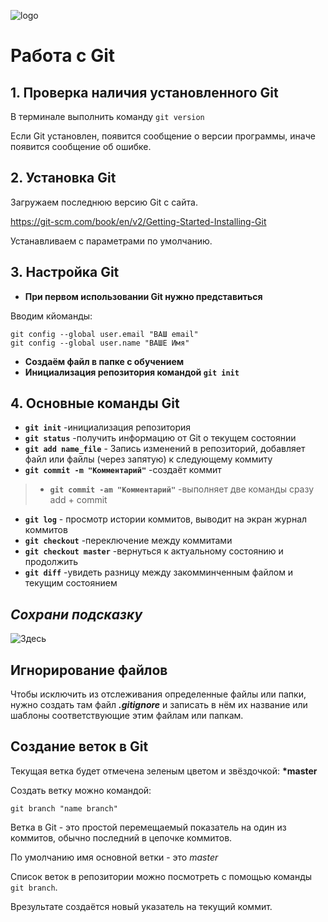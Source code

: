 ![logo](logo.png)
# Работа с Git
## 1. Проверка наличия установленного Git
В терминале выполнить команду `git version`

Если Git установлен, появится сообщение о версии программы, иначе появится сообщение об ошибке.

## 2. Установка Git

Загружаем последнюю версию Git с сайта. 

 https://git-scm.com/book/en/v2/Getting-Started-Installing-Git

 Устанавливаем с параметрами по умолчанию.

## 3. Настройка Git

 * __При первом использовании Git нужно представиться__

Вводим кйоманды:
```
git config --global user.email "ВАШ email"
git config --global user.name "ВАШЕ Имя"
```
* __Создаём файл в папке с обучением__
* __Инициализация репозитория командой `git init`__

## 4. Основные команды Git
* __`git init`__ -инициализация репозитория
* __`git status`__ -получить информацию от Git о текущем состоянии
* __`git add name_file`__ - Запись изменений в репозиторий, добавляет файл или файлы (через запятую) к следующему коммиту
* __`git commit -m "Комментарий"`__ -создаёт коммит
> * __`git commit -am "Комментарий"`__ -выполняет две команды сразу add + commit
* __`git log`__ - просмотр истории коммитов, выводит на экран журнал коммитов
* __`git checkout`__ -переключение между коммитами
* __`git checkout master`__ -вернуться к актуальному состоянию и продолжить
* __`git diff`__ -увидеть разницу между закомминченным файлом и текущим состоянием

## _Сохрани подсказку_
![Здесь](commands.png)

## Игнорирование файлов

Чтобы исключить из отслеживания определенные файлы или папки, нужно создать там файл ***.gitignore*** 
и записать в нём их название или шаблоны соответствующие этим файлам или папкам.

## Создание веток в Git

Текущая ветка будет отмечена зеленым цветом и звёздочкой:
**\*master**
    
Создать ветку можно командой:
```
git branch "name branch"
```

Ветка в Git - это простой перемещаемый показатель на один из коммитов, обычно последний в цепочке коммитов.

По умолчанию имя основной ветки - это *master*

Список веток в репозитории можно посмотреть с помощью команды `git branch`.

Врезультате создаётся новый указатель на текущий коммит.
